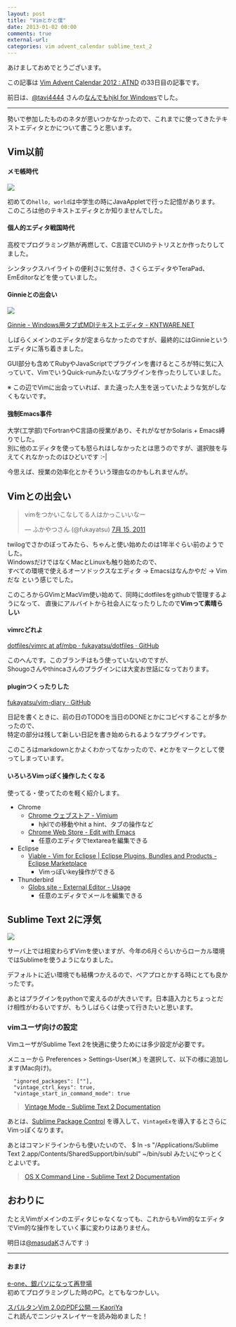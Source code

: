 ```yaml
---
layout: post
title: "Vimとかと僕"
date: 2013-01-02 00:00
comments: true
external-url: 
categories: vim advent_calendar sublime_text_2
---
```


あけましておめでとうございます。

この記事は
[Vim Advent Calendar 2012 : ATND](http://atnd.org/events/33746)
の33日目の記事です。

前日は、[@tavi4444](https://twitter.com/tavi4444)
さんの[なんでもhjkl for Windows](http://blog.tavi-travelog.net/viewEntry?id=20130101021510)でした。

---

勢いで参加したもののネタが思いつかなかったので、これまでに使ってきたテキストエディタとかについて書こうと思います。

## Vim以前
#### メモ帳時代
![](https://dl.dropbox.com/u/85825/blog/image/20130102/notepad.png)

初めての`hello, world`は中学生の時にJavaAppletで行った記憶があります。  
このころは他のテキストエディタとか知りませんでした。

#### 個人的エディタ戦国時代
高校でプログラミング熱が再燃して、C言語でCUIのテトリスとか作ったりしてました。

シンタックスハイライトの便利さに気付き、さくらエディタやTeraPad、EmEditorなどを使っていました。

#### Ginnieとの出会い
![](https://dl.dropbox.com/u/85825/blog/image/20130102/ginnie.png)

[Ginnie - Windows用タブ式MDIテキストエディタ - KNTWARE.NET](http://ginnie.kntware.net/)

しばらくメインのエディタが定まらなかったのですが、最終的にはGinnieというエディタに落ち着きました。

GUI部分も含めてRubyやJavaScriptでプラグインを書けるところが特に気に入っていて、VimでいうQuick-runみたいなプラグインを作ったりしていました。

※ この辺でVimに出会っていれば、また違った人生を送っていたような気がしなくもないです。

#### 強制Emacs事件
大学(工学部)でFortranやC言語の授業があり、それがなぜかSolaris + Emacs縛りでした。  
別に他のエディタを使っても怒られはしなかったとは思うのですが、選択肢を与えてくれなかったのはひどいです :-|

今思えば、授業の効率化とかそういう理由なのかもしれませんが。

## Vimとの出会い
<blockquote class="twitter-tweet" lang="ja"><p>vimをつかいこなしてる人はかっこいいなー</p>&mdash; ふかやつさん (@fukayatsu) <a href="https://twitter.com/fukayatsu/status/91837702483345408" data-datetime="2011-07-15T11:53:09+00:00">7月 15, 2011</a></blockquote>
<script async src="//platform.twitter.com/widgets.js" charset="utf-8"></script>

twilogでさかのぼってみたら、ちゃんと使い始めたのは1年半ぐらい前のようでした。  
WindowsだけではなくMacとLinuxも触り始めたので、  
    すべての環境で使えるオーソドックスなエディタ → Emacsはなんかやだ → Vimだな
という感じでした。

このころからGVimとMacVim使い始めて、同時にdotfilesをgithubで管理するようになって、
直後にアルバイトから社会人になったりしたので**Vimって素晴らしい**

#### vimrcどれよ
[dotfiles/vimrc at af/mbp · fukayatsu/dotfiles · GitHub](https://github.com/fukayatsu/dotfiles/blob/af/mbp/vimrc)

このへんです。このブランチはもう使っていないのですが、  
Shougoさんやthincaさんのプラグインには大変お世話になっております。

#### pluginつくったりした
[fukayatsu/vim-diary · GitHub](https://github.com/fukayatsu/vim-diary)

日記を書くときに、前の日のTODOを当日のDONEとかにコピペすることが多かったので、  
特定の部分は残して新しい日記を書き始められるようなプラグインです。

このころはmarkdownとかよくわかってなかったので、`#`とかをマークとして使ってしまっています。

#### いろいろVimっぽく操作したくなる
使ってる・使ってたのを軽く紹介します。

- Chrome
    - [Chrome ウェブストア - Vimium](https://chrome.google.com/webstore/detail/vimium/dbepggeogbaibhgnhhndojpepiihcmeb)
        - hjklでの移動やhit a hint、タブの操作など
    - [Chrome Web Store - Edit with Emacs](https://chrome.google.com/webstore/detail/edit-with-emacs/ljobjlafonikaiipfkggjbhkghgicgoh?hl=en-US)
        - 任意のエディタでtextareaを編集できる
- Eclipse
    - [Viable - Vim for Eclipse | Eclipse Plugins, Bundles and Products - Eclipse Marketplace](http://marketplace.eclipse.org/content/viable-vim-eclipse#.UOLSTIlevKw)
        - Vimっぽいkey操作ができる
- Thunderbird
    - [Globs site - External Editor - Usage](http://globs.org/articles.php?pg=2&lng=en)
        - 任意のエディタでメールを編集できる



## Sublime Text 2に浮気
![](https://dl.dropbox.com/u/85825/blog/image/20130102/sublime.png)

サーバ上では相変わらずVimを使いますが、今年の6月ぐらいからローカル環境ではSublimeを使うようになりました。

デフォルトに近い環境でも結構つかえるので、ペアプロとかする時にとても良かったです。

あとはプラグインをpythonで変えるのが大きいです。日本語入力とちょっとだけ相性がわるいですが、もうしばらくは使って行きたいと思います。

### vimユーザ向けの設定
VimユーザがSublime Text 2を快適に使うためには多少設定が必要です。

メニューから
    Preferences > Settings-User(⌘,)
を選択して、以下の様に追加します(Mac向け)。

```
  "ignored_packages": [""],
  "vintage_ctrl_keys": true,
  "vintage_start_in_command_mode": true
```

> [Vintage Mode - Sublime Text 2 Documentation](http://www.sublimetext.com/docs/2/vintage.html)

あとは、[Sublime Package Control](http://wbond.net/sublime_packages/package_control)
を導入して、`VintageEx`を導入するとさらにVimっぽくなります。


あとはコマンドラインからも使いたいので、
    $ ln -s "/Applications/Sublime Text 2.app/Contents/SharedSupport/bin/subl" ~/bin/subl
みたいにやっとくとよいです。

> [OS X Command Line - Sublime Text 2 Documentation](http://www.sublimetext.com/docs/2/osx_command_line.html)

## おわりに
たとえVimがメインのエディタじゃなくなっても、これからもVim的なエディタでVim的な操作をしていく事に変わりはありません。


明日は[@masudaK](https://twitter.com/masudaK)さんです :)

---
#### おまけ

[e-one、銀パソになって再登場](http://pc.watch.impress.co.jp/docs/article/990928/sotec.htm)  
初めてプログラミングした時のPC。とてもなつかしい。


[スパルタンVim 2.0のPDF公開 — KaoriYa](http://www.kaoriya.net/blog/2012/09/01)  
これ読んでニンジャスレイヤーを読み始めました！